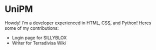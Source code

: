 # UniPM
Howdy! I'm a developer experienced in HTML, CSS, and Python! Heres some of my contributions:
  - Login page for SILLYBLOX
  - Writer for Terradivisa Wiki
